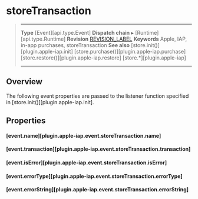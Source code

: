 # storeTransaction

> --------------------- ------------------------------------------------------------------------------------------
> __Type__              [Event][api.type.Event]
> __Dispatch chain__    &#9656; [Runtime][api.type.Runtime]
> __Revision__          [REVISION_LABEL](REVISION_URL)
> __Keywords__          Apple, IAP, in-app purchases, storeTransaction
> __See also__			[store.init()][plugin.apple-iap.init]
>						[store.purchase()][plugin.apple-iap.purchase]
>						[store.restore()][plugin.apple-iap.restore]
>						[store.*][plugin.apple-iap]
> --------------------- ------------------------------------------------------------------------------------------

## Overview

The following event properties are passed to the listener function specified in [store.init()][plugin.apple-iap.init].


## Properties

#### [event.name][plugin.apple-iap.event.storeTransaction.name]

#### [event.transaction][plugin.apple-iap.event.storeTransaction.transaction]

#### [event.isError][plugin.apple-iap.event.storeTransaction.isError]

#### [event.errorType][plugin.apple-iap.event.storeTransaction.errorType]

#### [event.errorString][plugin.apple-iap.event.storeTransaction.errorString]
